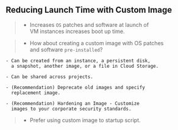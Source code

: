 ## Reducing Launch Time with Custom Image

> - Increases `OS` patches and software at launch of <br />
    VM instances increases boot up time.

> - How about creating a custom image with OS patches <br />
    and software `pre-installed`?

```plaintext
- Can be created from an instance, a persistent disk,
  a snapshot, another image, or a file in Cloud Storage.

- Can be shared across projects.

- (Recommendation) Deprecate old images and specify
  replacement image.

- (Recommendation) Hardening an Image - Customize
  images to your corporate security standards.
```

> - Prefer using custom image to startup script.
